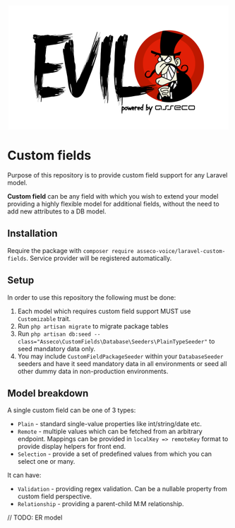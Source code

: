<p align="center"><a href="https://see.asseco.com" target="_blank"><img src="https://github.com/asseco-voice/art/blob/main/evil_logo.png" width="500"></a></p>


# Custom fields

Purpose of this repository is to provide custom field support for any Laravel model. 

**Custom field** can be any field with which you wish to extend your model providing
a highly flexible model for additional fields, without the need to add new attributes 
to a DB model.

## Installation

Require the package with ``composer require asseco-voice/laravel-custom-fields``.
Service provider will be registered automatically.

## Setup

In order to use this repository the following must be done:

1. Each model which requires custom field support MUST use ``Customizable`` trait. 
1. Run ``php artisan migrate`` to migrate package tables
1. Run ``php artisan db:seed --class="Asseco\CustomFields\Database\Seeders\PlainTypeSeeder"``
to seed mandatory data only. 
1. You may include ``CustomFieldPackageSeeder`` within your ``DatabaseSeeder``
seeders and have it seed mandatory data in all environments or seed all other dummy data in
non-production environments. 

## Model breakdown

A single custom field can be one of 3 types:

- ``Plain`` - standard single-value properties like int/string/date etc.
- ``Remote`` - multiple values which can be fetched from an arbitrary endpoint. Mappings can be provided in `localKey => remoteKey` format 
to provide display helpers for front end. 
- ``Selection`` - provide a set of predefined values from which you can select one or many.  

It can have:

- ``Validation`` - providing regex validation. Can be a nullable property from custom field perspective.
- ``Relationship`` - providing a parent-child M:M relationship.

// TODO: ER model
